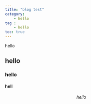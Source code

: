 ```yaml
---
title: "blog test"
category: 
    - hello
tag :
    - hello
toc: true
---
```


hello

## hello

### hello

#### hell

$$hello$$